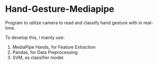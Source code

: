 # Hand-Gesture-Mediapipe
Program to utilize camera to read and classify hand gesture with in real-time.

To develop this, i mainly use:
1. MediaPipe Hands, for Feature Extraction
2. Pandas, for Data Preprocessing
3. SVM, as classifier model.



